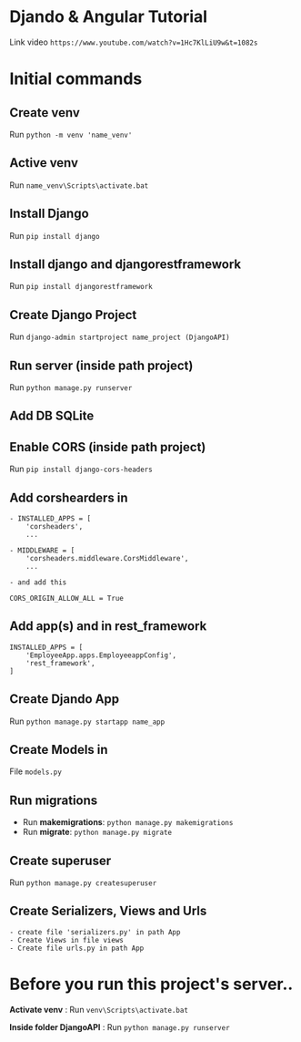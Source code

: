 # Djando & Angular Tutorial

Link video `https://www.youtube.com/watch?v=1Hc7KlLiU9w&t=1082s`

# Initial commands

## Create venv
Run `python -m venv 'name_venv'`

## Active venv
Run `name_venv\Scripts\activate.bat`

## Install Django
Run `pip install django`

## Install django and djangorestframework
Run `pip install djangorestframework`

## Create Django Project
Run `django-admin startproject name_project (DjangoAPI)`

## Run server (inside path project)
Run `python manage.py runserver`

## Add DB SQLite

## Enable CORS (inside path project)
Run `pip install django-cors-headers`

## Add corshearders in
    - INSTALLED_APPS = [
        'corsheaders',
        ...

    - MIDDLEWARE = [
        'corsheaders.middleware.CorsMiddleware',
        ...

    - and add this

    CORS_ORIGIN_ALLOW_ALL = True

## Add app(s) and in rest_framework
    INSTALLED_APPS = [
        'EmployeeApp.apps.EmployeeappConfig',
        'rest_framework',
    ]

## Create Djando App 
Run `python manage.py startapp name_app`

## Create Models in
File `models.py`

## Run migrations 
- Run **makemigrations**: `python manage.py makemigrations`
- Run **migrate**: `python manage.py migrate`

## Create superuser
Run `python manage.py createsuperuser`

## Create Serializers, Views and Urls
    - create file 'serializers.py' in path App
    - Create Views in file views
    - Create file urls.py in path App

# Before you run this project's server..

**Activate venv** : Run `venv\Scripts\activate.bat`
    
**Inside folder DjangoAPI** : Run `python manage.py runserver`







